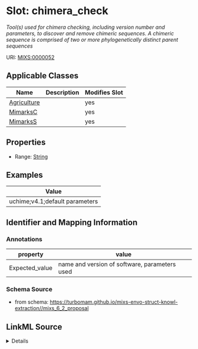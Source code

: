 # Slot: chimera_check


_Tool(s) used for chimera checking, including version number and parameters, to discover and remove chimeric sequences. A chimeric sequence is comprised of two or more phylogenetically distinct parent sequences_



URI: [MIXS:0000052](https://w3id.org/mixs/0000052)



<!-- no inheritance hierarchy -->




## Applicable Classes

| Name | Description | Modifies Slot |
| --- | --- | --- |
[Agriculture](Agriculture.md) |  |  yes  |
[MimarksC](MimarksC.md) |  |  yes  |
[MimarksS](MimarksS.md) |  |  yes  |







## Properties

* Range: [String](String.md)






## Examples

| Value |
| --- |
| uchime;v4.1;default parameters |

## Identifier and Mapping Information





### Annotations

| property | value |
| --- | --- |
| Expected_value | name and version of software, parameters used |



### Schema Source


* from schema: https://turbomam.github.io/mixs-envo-struct-knowl-extraction//mixs_6_2_proposal




## LinkML Source

<details>
```yaml
name: chimera_check
annotations:
  Expected_value:
    tag: Expected_value
    value: name and version of software, parameters used
description: Tool(s) used for chimera checking, including version number and parameters,
  to discover and remove chimeric sequences. A chimeric sequence is comprised of two
  or more phylogenetically distinct parent sequences
title: chimera check software
notes:
- software
examples:
- value: uchime;v4.1;default parameters
in_subset:
- sequencing
from_schema: https://turbomam.github.io/mixs-envo-struct-knowl-extraction//mixs_6_2_proposal
rank: 1000
string_serialization: '{software};{version};{parameters}'
slot_uri: MIXS:0000052
multivalued: false
alias: chimera_check
domain_of:
- Agriculture
- MimarksC
- MimarksS
range: string

```
</details>
